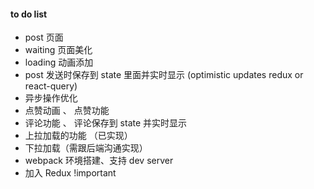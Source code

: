 #### to do list

- post 页面
- waiting 页面美化
- loading 动画添加
- post 发送时保存到 state 里面并实时显示 (optimistic updates redux or react-query)
- 异步操作优化
- 点赞动画 、 点赞功能
- 评论功能 、 评论保存到 state 并实时显示
- 上拉加载的功能 （已实现）
- 下拉加载（需跟后端沟通实现）
- webpack 环境搭建、支持 dev server
- 加入 Redux !important

